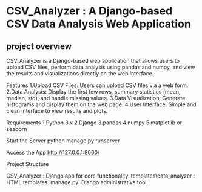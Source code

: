 # CSV_Analyzer : A Django-based CSV Data Analysis Web Application
## project overview

CSV_Analyzer is a Django-based web application that allows users to upload CSV files, perform data analysis using pandas and numpy, and view the results and visualizations directly on the web interface.

Features
1.Upload CSV Files: Users can upload CSV files via a web form.
2.Data Analysis: Display the first few rows, summary statistics (mean, median, std), and handle missing values.
3.Data Visualization: Generate histograms and display them on the web page.
4.User Interface: Simple and clean interface to view results and plots.

Requirements
1.Python 3.x
2.Django
3.pandas
4.numpy
5.matplotlib or seaborn

Start the Server
python manage.py runserver

Access the App
http://127.0.0.1:8000/

Project Structure

CSV_Analyzer : Django app for core functionality.
templates\data_analyzer : HTML templates.
manage.py: Django administrative tool.
